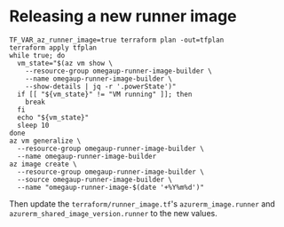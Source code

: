 # Releasing a new runner image

```shell
TF_VAR_az_runner_image=true terraform plan -out=tfplan
terraform apply tfplan
while true; do
  vm_state="$(az vm show \
    --resource-group omegaup-runner-image-builder \
    --name omegaup-runner-image-builder \
    --show-details | jq -r '.powerState')"
  if [[ "${vm_state}" != "VM running" ]]; then
    break
  fi
  echo "${vm_state}"
  sleep 10
done
az vm generalize \
  --resource-group omegaup-runner-image-builder \
  --name omegaup-runner-image-builder
az image create \
  --resource-group omegaup-runner-image-builder \
  --source omegaup-runner-image-builder \
  --name "omegaup-runner-image-$(date '+%Y%m%d')"
```

Then update the `terraform/runner_image.tf`'s `azurerm_image.runner` and
`azurerm_shared_image_version.runner` to the new values.
